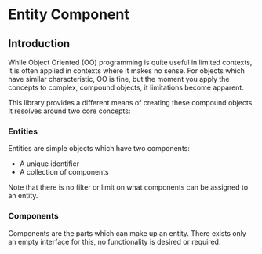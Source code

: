 # Entity Component

## Introduction
While Object Oriented (OO) programming is quite useful in limited contexts, it is often applied in contexts where it makes no sense. For objects which have similar characteristic, OO is fine, but the moment you apply the concepts to complex, compound objects, it limitations become apparent.

This library provides a different means of creating these compound objects. It resolves around two core concepts:

### Entities
Entities are simple objects which have two components:

* A unique identifier
* A collection of components

Note that there is no filter or limit on what components can be assigned to an entity.

### Components
Components are the parts which can make up an entity. There exists only an empty interface for this, no functionality is desired or required.